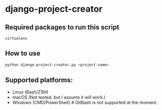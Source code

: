 # django-project-creator

## Required packages to run this script

```
virtualenv
```

## How to use

```bash
python django-project-creator.py <project-name>
```

## Supported platforms:

-   Linux (Bash/ZSH)
-   macOS (Not tested, but I assume it will work.)
-   Windows (CMD/PowerShell) # GitBash is not supported at the moment.
